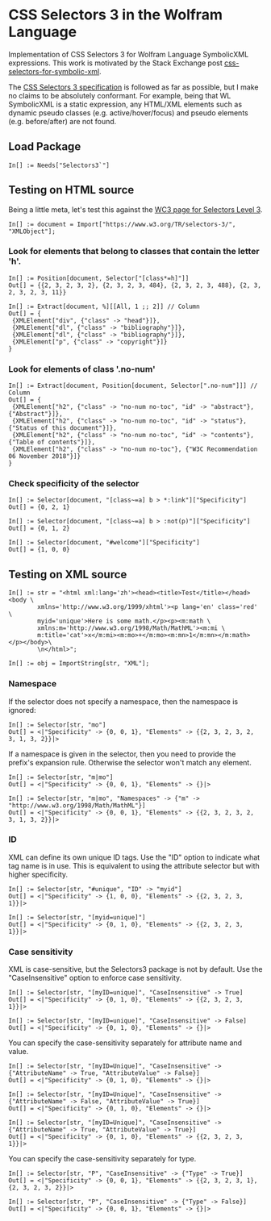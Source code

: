 # CSS Selectors 3 in the Wolfram Language
Implementation of CSS Selectors 3 for Wolfram Language SymbolicXML expressions. This work is motivated by the Stack Exchange post [css-selectors-for-symbolic-xml](https://mathematica.stackexchange.com/questions/49052/css-selectors-for-symbolic-xml). 

The [CSS Selectors 3 specification](https://www.w3.org/TR/selectors-3/) is followed as far as possible, but I make no claims to be absolutely conformant. For example, being that WL SymbolicXML is a static expression, any HTML/XML elements such as dynamic pseudo classes (e.g. active/hover/focus) and pseudo elements (e.g. before/after) are not found.

## Load Package
```
In[] := Needs["Selectors3`"]
```

## Testing on HTML source
Being a little meta, let's test this against the [WC3 page for Selectors Level 3](https://www.w3.org/TR/selectors-3/).

```
In[] := document = Import["https://www.w3.org/TR/selectors-3/", "XMLObject"];
```

### Look for elements that belong to classes that contain the letter 'h'.
```
In[] := Position[document, Selector["[class*=h]"]]
Out[] = {{2, 3, 2, 3, 2}, {2, 3, 2, 3, 484}, {2, 3, 2, 3, 488}, {2, 3, 2, 3, 2, 3, 11}}

In[] := Extract[document, %][[All, 1 ;; 2]] // Column
Out[] = {
 {XMLElement["div", {"class" -> "head"}]},
 {XMLElement["dl", {"class" -> "bibliography"}]},
 {XMLElement["dl", {"class" -> "bibliography"}]},
 {XMLElement["p", {"class" -> "copyright"}]}
}
```

### Look for elements of class '.no-num'
```
In[] := Extract[document, Position[document, Selector[".no-num"]]] // Column
Out[] = {
 {XMLElement["h2", {"class" -> "no-num no-toc", "id" -> "abstract"}, {"Abstract"}]},
 {XMLElement["h2", {"class" -> "no-num no-toc", "id" -> "status"}, {"Status of this document"}]},
 {XMLElement["h2", {"class" -> "no-num no-toc", "id" -> "contents"}, {"Table of contents"}]},
 {XMLElement["h2", {"class" -> "no-num no-toc"}, {"W3C Recommendation 06 November 2018"}]}
}
```

### Check specificity of the selector
```
In[] := Selector[document, "[class~=a] b > *:link"]["Specificity"]
Out[] = {0, 2, 1}

In[] := Selector[document, "[class~=a] b > :not(p)"]["Specificity"]
Out[] = {0, 1, 2}

In[] := Selector[document, "#welcome"]["Specificity"]
Out[] = {1, 0, 0}
```

## Testing on XML source
```
In[] := str = "<html xml:lang='zh'><head><title>Test</title></head><body \
        xmlns='http://www.w3.org/1999/xhtml'><p lang='en' class='red' \
        myid='unique'>Here is some math.</p><p><m:math \
        xmlns:m='http://www.w3.org/1998/Math/MathML'><m:mi \
        m:title='cat'>x</m:mi><m:mo>+</m:mo><m:mn>1</m:mn></m:math></p></body>\
        \n</html>";
     
In[] := obj = ImportString[str, "XML"];
```

### Namespace
If the selector does not specify a namespace, then the namespace is ignored:
```
In[] := Selector[str, "mo"]
Out[] = <|"Specificity" -> {0, 0, 1}, "Elements" -> {{2, 3, 2, 3, 2, 3, 1, 3, 2}}|>
```
If a namespace is given in the selector, then you need to provide the prefix's expansion rule. Otherwise the selector won't match any element.
```
In[] := Selector[str, "m|mo"]
Out[] = <|"Specificity" -> {0, 0, 1}, "Elements" -> {}|>

In[] := Selector[str, "m|mo", "Namespaces" -> {"m" -> "http://www.w3.org/1998/Math/MathML"}]
Out[] = <|"Specificity" -> {0, 0, 1}, "Elements" -> {{2, 3, 2, 3, 2, 3, 1, 3, 2}}|>
```

### ID
XML can define its own unique ID tags. Use the "ID" option to indicate what tag name is in use. This is equivalent to using the attribute selector but with higher specificity.
```
In[] := Selector[str, "#unique", "ID" -> "myid"]
Out[] = <|"Specificity" -> {1, 0, 0}, "Elements" -> {{2, 3, 2, 3, 1}}|>

In[] := Selector[str, "[myid=unique]"]
Out[] = <|"Specificity" -> {0, 1, 0}, "Elements" -> {{2, 3, 2, 3, 1}}|>
```

### Case sensitivity
XML is case-sensitive, but the Selectors3 package is not by default. Use the "CaseInsensitive" option to enforce case sensitivity.
```
In[] := Selector[str, "[myID=unique]", "CaseInsensitive" -> True]
Out[] = <|"Specificity" -> {0, 1, 0}, "Elements" -> {{2, 3, 2, 3, 1}}|>

In[] := Selector[str, "[myID=unique]", "CaseInsensitive" -> False]
Out[] = <|"Specificity" -> {0, 1, 0}, "Elements" -> {}|>
```
You can specify the case-sensitivity separately for attribute name and value.
```
In[] := Selector[str, "[myID=Unique]", "CaseInsensitive" -> {"AttributeName" -> True, "AttributeValue" -> False}]
Out[] = <|"Specificity" -> {0, 1, 0}, "Elements" -> {}|>

In[] := Selector[str, "[myID=Unique]", "CaseInsensitive" -> {"AttributeName" -> False, "AttributeValue" -> True}]
Out[] = <|"Specificity" -> {0, 1, 0}, "Elements" -> {}|>

In[] := Selector[str, "[myID=Unique]", "CaseInsensitive" -> {"AttributeName" -> True, "AttributeValue" -> True}]
Out[] = <|"Specificity" -> {0, 1, 0}, "Elements" -> {{2, 3, 2, 3, 1}}|>
```
You can specify the case-sensitivity separately for type.
```
In[] := Selector[str, "P", "CaseInsensitive" -> {"Type" -> True}]
Out[] = <|"Specificity" -> {0, 0, 1}, "Elements" -> {{2, 3, 2, 3, 1}, {2, 3, 2, 3, 2}}|>

In[] := Selector[str, "P", "CaseInsensitive" -> {"Type" -> False}]
Out[] = <|"Specificity" -> {0, 0, 1}, "Elements" -> {}|>
```
